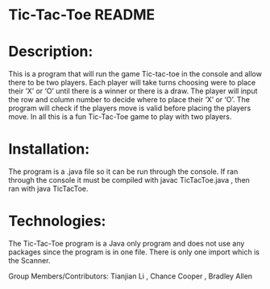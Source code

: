 # Tic-Tac-Toe README


# Description:
This is a program that will run the game Tic-tac-toe in the console and allow there to be two players. Each player will take turns choosing were to place their ‘X’ or ‘O’ until there is a winner or there is a draw. The player will input the row and column number to decide where to place their ‘X’ or  ‘O’. The program will check if the players move is valid before placing the players move. In all this is a fun Tic-Tac-Toe game to play with two players.

# Installation:
The program is a .java file so it can be run through the console. If ran through the console it must be compiled with javac TicTacToe.java , then ran with java TicTacToe.

# Technologies:
The Tic-Tac-Toe program is a Java only program and does not use any packages since the program is in one file. There is only one import which is the Scanner. 

Group Members/Contributors: Tianjian Li , Chance Cooper , Bradley Allen

